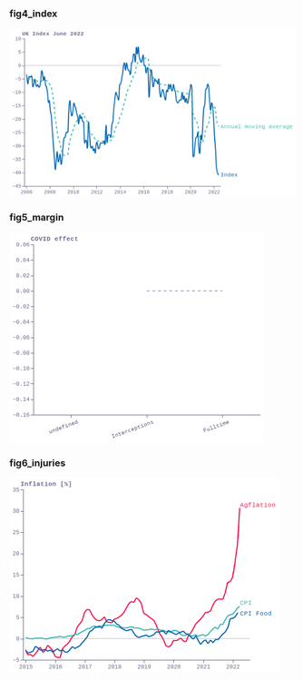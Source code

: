 ### fig4_index
!["fig4_index"](visualisation/fig4_index.png "fig4_index")

### fig5_margin
!["fig5_margin"](visualisation/fig5_margin.png "fig5_margin")

### fig6_injuries
!["fig6_injuries"](visualisation/fig6_injuries.png "fig6_injuries")


